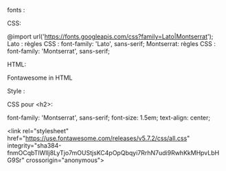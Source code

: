 
fonts :

CSS:

@import url('https://fonts.googleapis.com/css?family=Lato|Montserrat');
Lato :
règles CSS : font-family: 'Lato', sans-serif;
Montserrat:
règles CSS : font-family: 'Montserrat', sans-serif;



HTML:

Fontawesome in HTML


Style :



CSS pour \<h2>:

font-family: 'Montserrat', sans-serif;
font-size: 1.5em;
text-align: center;

\<link rel="stylesheet" href="https://use.fontawesome.com/releases/v5.7.2/css/all.css" integrity="sha384-fnmOCqbTlWIlj8LyTjo7mOUStjsKC4pOpQbqyi7RrhN7udi9RwhKkMHpvLbHG9Sr" crossorigin="anonymous">
